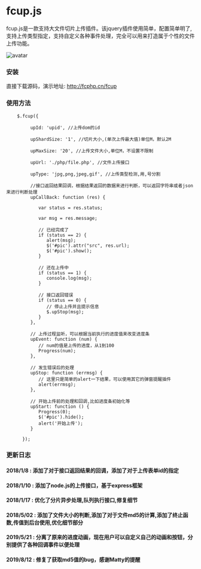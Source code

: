 # fcup.js

fcup.js是一款支持大文件切片上传插件。该jquery插件使用简单，配置简单明了,支持上传类型指定，支持自定义各种事件处理，完全可以用来打造属于个性的文件上传功能。

![avatar](/images/logo.jpg)

### 安装
直接下载源码，演示地址: http://fcphp.cn/fcup 

### 使用方法
````
    $.fcup({

         upId: 'upid', //上传dom的id

         upShardSize: '1', //切片大小,(单次上传最大值)单位M，默认2M

         upMaxSize: '20', //上传文件大小,单位M，不设置不限制

         upUrl: './php/file.php', //文件上传接口

         upType: 'jpg,png,jpeg,gif', //上传类型检测,用,号分割

         //接口返回结果回调，根据结果返回的数据来进行判断，可以返回字符串或者json来进行判断处理
         upCallBack: function (res) {

            var status = res.status;

            var msg = res.message;

            // 已经完成了
            if (status == 2) {
               alert(msg);
               $('#pic').attr("src", res.url);
               $('#pic').show();
            }

            // 还在上传中
            if (status == 1) {
               console.log(msg);
            }

            // 接口返回错误
            if (status == 0) {
               // 停止上传并且提示信息
               $.upStop(msg);
            }
         },

         // 上传过程监听，可以根据当前执行的进度值来改变进度条
         upEvent: function (num) {
            // num的值是上传的进度，从1到100
            Progress(num);
         },

         // 发生错误后的处理
         upStop: function (errmsg) {
            // 这里只是简单的alert一下结果，可以使用其它的弹窗提醒插件
            alert(errmsg);
         },

         // 开始上传前的处理和回调,比如进度条初始化等
         upStart: function () {
            Progress(0);
            $('#pic').hide();
            alert('开始上传');
         }

      });
````
### 更新日志
#### 2018/1/8  : 添加了对于接口返回结果的回调，添加了对于上传表单id的指定
#### 2018/1/10 : 添加了node.js的上传接口，基于express框架
#### 2018/1/17 : 优化了分片异步处理,队列执行接口,修复细节
#### 2018/5/02 : 添加了文件大小的判断,添加了对于文件md5的计算,添加了终止函数,传值到后台使用,优化细节部分
#### 2019/5/21 : 分离了原来的进度动画，现在用户可以自定义自己的动画和按钮，分别提供了各种回调事件以便处理
#### 2019/8/12 : 修复了获取md5值的bug，感谢Matty的提醒